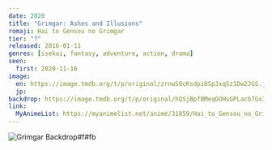 ```yaml
---
date: 2020
title: "Grimgar: Ashes and Illusions"
romaji: Hai to Gensou no Grimgar
tier: "?"
released: 2016-01-11
genres: [isekai, fantasy, adventure, action, drama]
seen:
  first: 2020-11-16
image:
  en: https://image.tmdb.org/t/p/original/zrnwS0cKsdpi0SpJxqSz1Dw2JGS.jpg
  jp: 
backdrop: https://image.tmdb.org/t/p/original/hQSjBpfBMeqOOHsGPLacb7Gx3aZ.jpg
link:
  MyAnimeList: https://myanimelist.net/anime/31859/Hai_to_Gensou_no_Grimgar
---
```


![Grimgar Backdrop#f#fb](https://image.tmdb.org/t/p/original/gdGALiQygd7x4MpazAEvpjB6quS.jpg "Source: TMDB")
